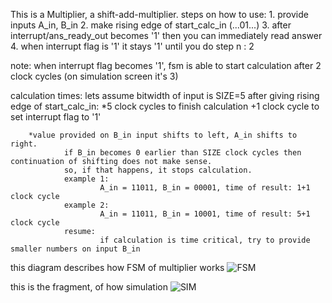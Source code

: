 This is a Multiplier, a shift-add-multiplier.
steps on how to use:
	1. provide inputs A_in, B_in
	2. make rising edge of start_calc_in (...01...)
	3. after interrupt/ans_ready_out becomes '1' then you can immediately read answer
	4. when interrupt flag is '1' it stays '1' until you do step n : 2

note: when interrupt flag becomes '1', fsm is able to start calculation after 2 clock cycles (on simulation screen it's 3)

calculation times:
        lets assume bitwidth of input is SIZE=5
        after giving rising edge of start_calc_in:
	        *5 clock cycles to finish calculation
	        +1 clock cycle to set interrupt flag to '1'
	
        *value provided on B_in input shifts to left, A_in shifts to right.
                if B_in becomes 0 earlier than SIZE clock cycles then continuation of shifting does not make sense.
                so, if that happens, it stops calculation.
                example 1:
                        A_in = 11011, B_in = 00001, time of result: 1+1 clock cycle
                example 2:
                        A_in = 11011, B_in = 10001, time of result: 5+1 clock cycle
                resume:
                        if calculation is time critical, try to provide smaller numbers on input B_in


this diagram describes how FSM of multiplier works
![FSM](http://i.imgur.com/dNgUYem.png)





this is the fragment, of how simulation
![SIM](http://i.imgur.com/i3f5Ita.png)

